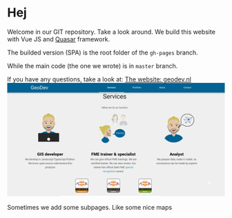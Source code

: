 # Hej

Welcome in our GIT repository. Take a look around. We build this website with Vue JS and [Quasar](https://quasar.dev/) framework.

The builded version (SPA) is the root folder of the `gh-pages` branch.

While the main code (the one we wrote) is in `master` branch.

If you have any questions, take a look at: [The website: geodev.nl ![GeoDev Website](public/geodev_screenshot.png)
](https://geodev.nl)

Sometimes we add some subpages. Like some nice maps
